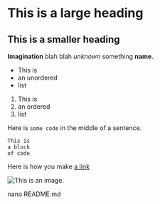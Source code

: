 # This is a large heading

## This is a smaller heading

**Imagination** blah blah *unknown* something **name**.

- This is 
- an unordered
- list

1. This is
2. an ordered
3. list

Here is `some code` in the middle of a sentence.

```
This is
a block
of code
```

Here is how you make [a link](https://coursera.org)

![This is an image.](https://assets.popbuzz.com/2019/02/jesy-nelsons-jamaican-accent-explained-1547415285-view.0.jpg)

nano README.md
